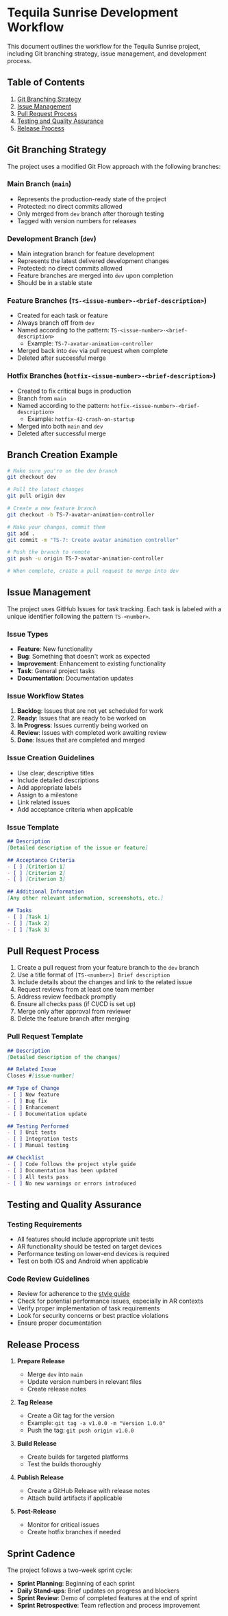 # Tequila Sunrise Development Workflow

This document outlines the workflow for the Tequila Sunrise project, including Git branching strategy, issue management, and development process.

## Table of Contents
1. [Git Branching Strategy](#git-branching-strategy)
2. [Issue Management](#issue-management)
3. [Pull Request Process](#pull-request-process)
4. [Testing and Quality Assurance](#testing-and-quality-assurance)
5. [Release Process](#release-process)

## Git Branching Strategy

The project uses a modified Git Flow approach with the following branches:

### Main Branch (`main`)
- Represents the production-ready state of the project
- Protected: no direct commits allowed
- Only merged from `dev` branch after thorough testing
- Tagged with version numbers for releases

### Development Branch (`dev`)
- Main integration branch for feature development
- Represents the latest delivered development changes
- Protected: no direct commits allowed
- Feature branches are merged into `dev` upon completion
- Should be in a stable state

### Feature Branches (`TS-<issue-number>-<brief-description>`)
- Created for each task or feature
- Always branch off from `dev`
- Named according to the pattern: `TS-<issue-number>-<brief-description>`
  - Example: `TS-7-avatar-animation-controller`
- Merged back into `dev` via pull request when complete
- Deleted after successful merge

### Hotfix Branches (`hotfix-<issue-number>-<brief-description>`)
- Created to fix critical bugs in production
- Branch from `main`
- Named according to the pattern: `hotfix-<issue-number>-<brief-description>`
  - Example: `hotfix-42-crash-on-startup`
- Merged into both `main` and `dev`
- Deleted after successful merge

## Branch Creation Example

```bash
# Make sure you're on the dev branch
git checkout dev

# Pull the latest changes
git pull origin dev

# Create a new feature branch
git checkout -b TS-7-avatar-animation-controller

# Make your changes, commit them
git add .
git commit -m "TS-7: Create avatar animation controller"

# Push the branch to remote
git push -u origin TS-7-avatar-animation-controller

# When complete, create a pull request to merge into dev
```

## Issue Management

The project uses GitHub Issues for task tracking. Each task is labeled with a unique identifier following the pattern `TS-<number>`.

### Issue Types
- **Feature**: New functionality
- **Bug**: Something that doesn't work as expected
- **Improvement**: Enhancement to existing functionality
- **Task**: General project tasks
- **Documentation**: Documentation updates

### Issue Workflow States
1. **Backlog**: Issues that are not yet scheduled for work
2. **Ready**: Issues that are ready to be worked on
3. **In Progress**: Issues currently being worked on
4. **Review**: Issues with completed work awaiting review
5. **Done**: Issues that are completed and merged

### Issue Creation Guidelines
- Use clear, descriptive titles
- Include detailed descriptions
- Add appropriate labels
- Assign to a milestone
- Link related issues
- Add acceptance criteria when applicable

### Issue Template

```markdown
## Description
[Detailed description of the issue or feature]

## Acceptance Criteria
- [ ] [Criterion 1]
- [ ] [Criterion 2]
- [ ] [Criterion 3]

## Additional Information
[Any other relevant information, screenshots, etc.]

## Tasks
- [ ] [Task 1]
- [ ] [Task 2]
- [ ] [Task 3]
```

## Pull Request Process

1. Create a pull request from your feature branch to the `dev` branch
2. Use a title format of `[TS-<number>] Brief description`
3. Include details about the changes and link to the related issue
4. Request reviews from at least one team member
5. Address review feedback promptly
6. Ensure all checks pass (if CI/CD is set up)
7. Merge only after approval from reviewer
8. Delete the feature branch after merging

### Pull Request Template

```markdown
## Description
[Detailed description of the changes]

## Related Issue
Closes #[issue-number]

## Type of Change
- [ ] New feature
- [ ] Bug fix
- [ ] Enhancement
- [ ] Documentation update

## Testing Performed
- [ ] Unit tests
- [ ] Integration tests
- [ ] Manual testing

## Checklist
- [ ] Code follows the project style guide
- [ ] Documentation has been updated
- [ ] All tests pass
- [ ] No new warnings or errors introduced
```

## Testing and Quality Assurance

### Testing Requirements
- All features should include appropriate unit tests
- AR functionality should be tested on target devices
- Performance testing on lower-end devices is required
- Test on both iOS and Android when applicable

### Code Review Guidelines
- Review for adherence to the [style guide](DEVELOPMENT_STYLE_GUIDE.md)
- Check for potential performance issues, especially in AR contexts
- Verify proper implementation of task requirements
- Look for security concerns or best practice violations
- Ensure proper documentation

## Release Process

1. **Prepare Release**
   - Merge `dev` into `main`
   - Update version numbers in relevant files
   - Create release notes

2. **Tag Release**
   - Create a Git tag for the version
   - Example: `git tag -a v1.0.0 -m "Version 1.0.0"`
   - Push the tag: `git push origin v1.0.0`

3. **Build Release**
   - Create builds for targeted platforms
   - Test the builds thoroughly

4. **Publish Release**
   - Create a GitHub Release with release notes
   - Attach build artifacts if applicable

5. **Post-Release**
   - Monitor for critical issues
   - Create hotfix branches if needed

## Sprint Cadence

The project follows a two-week sprint cycle:

- **Sprint Planning**: Beginning of each sprint
- **Daily Stand-ups**: Brief updates on progress and blockers
- **Sprint Review**: Demo of completed features at the end of sprint
- **Sprint Retrospective**: Team reflection and process improvement 